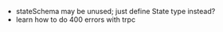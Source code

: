 - stateSchema may be unused; just define State type instead?
- learn how to do 400 errors with trpc
